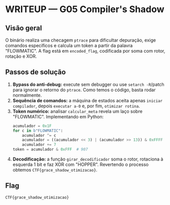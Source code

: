 # WRITEUP — G05 Compiler's Shadow

## Visão geral
O binário realiza uma checagem `ptrace` para dificultar depuração, exige comandos específicos e calcula um token a partir da palavra "FLOWMATIC". A flag está em `encoded_flag`, codificada por soma com rotor, rotação e XOR.

## Passos de solução
1. **Bypass do anti-debug:** execute sem debugger ou use `setarch -R`/patch para ignorar o retorno do `ptrace`. Como temos o código, basta rodar normalmente.
2. **Sequência de comandos:** a máquina de estados aceita apenas `iniciar compilador`, depois `executar a-0` e, por fim, `otimizar rotina`.
3. **Token numérico:** analisar `calcular_meta` revela um laço sobre "FLOWMATIC". Implementando em Python:
   ```python
   acumulador = 0x1F
   for c in b"FLOWMATIC":
       acumulador ^= c
       acumulador = ((acumulador << 3) | (acumulador >> 13)) & 0xFFFF
       acumulador += 7
   token = acumulador & 0xFFF  # 907
   ```
4. **Decodificação:** a função `girar_decodificador` soma o rotor, rotaciona à esquerda 1 bit e faz XOR com "HOPPER". Revertendo o processo obtemos `CTF{grace_shadow_otimizacao}`.

## Flag
`CTF{grace_shadow_otimizacao}`
